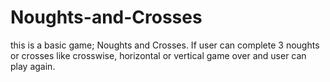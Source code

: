 # Noughts-and-Crosses

this is a basic game; Noughts and Crosses. 
If user can complete 3 noughts or crosses like crosswise, horizontal or vertical game over and user can play again. 
